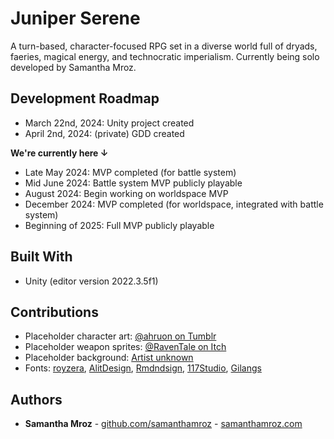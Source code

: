 # Juniper Serene

A turn-based, character-focused RPG set in a diverse world full of dryads, faeries, magical energy, and technocratic imperialism. Currently being solo developed by Samantha Mroz.

## Development Roadmap

* March 22nd, 2024: Unity project created
* April 2nd, 2024: (private) GDD created

**We're currently here ↓**

* Late May 2024: MVP completed (for battle system)
* Mid June 2024: Battle system MVP publicly playable
* August 2024: Begin working on worldspace MVP
* December 2024: MVP completed (for worldspace, integrated with battle system)
* Beginning of 2025: Full MVP publicly playable

## Built With

* Unity (editor version 2022.3.5f1)

## Contributions

* Placeholder character art: [@ahruon on Tumblr](https://ahruon.tumblr.com/)
* Placeholder weapon sprites: [@RavenTale on Itch](https://itch.io/profile/raventale)
* Placeholder background: [Artist unknown](https://www.reddit.com/r/PokemonRMXP/comments/v7hz6t/how_can_i_make_custom_battle_backgrounds/)
* Fonts: [royzera](https://www.dafont.com/times-sans-serif.font), [AlitDesign](https://www.dafont.com/rosehot.font), [Rmdndsign](https://www.dafont.com/borcha.font), [117Studio](https://www.dafont.com/against-2.font), [Gilangs](https://www.dafont.com/plante.font) 

## Authors

* **Samantha Mroz** - [github.com/samanthamroz](https://github.com/samanthamroz) - [samanthamroz.com](https://samanthamroz.com/)
